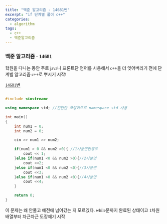 ```yaml
---
title: "백준 알고리즘 - 14681번"
excerpt: "if 단계별 풀이 c++"
categories:
  - algorithm
tags:
  - c++
  - 백준알고리즘
---
```


<style>
@font-face { font-family: 'IBMPlexSansKR-Regular';
   src: url('https://cdn.jsdelivr.net/gh/projectnoonnu/noonfonts_20-07@1.0/IBMPlexSansKR-Regular.woff') format('woff'); font-weight: normal; font-style: normal; }
body, a{
font-family: 'IBMPlexSansKR-Regular';
}
</style>

<h3>백준 알고리즘 - 14681</h3>

<p>학원을 다니는 동안 주로 java나 프론트단 언어를 사용해서 c++을 더 잊어버리기 전에 단계별 알고리즘 c++로 뿌시기 시작! </p>

<a href="https://www.acmicpc.net/problem/14681">14681번</a>

```c++

#include <iostream>

using namespace std; //간단한 코딩이므로 namespace std 사용

int main()
{
    int num1 = 0;
    int num2 = 0;

    cin >> num1 >> num2;

    if(num1 > 0 && num2 >0){ //1사분면인경우
        cout << 1;
    }else if(num1 <0 && num2 >0){//2사분면
        cout <<2;
    }else if(num1 <0 && num2 <0){//3사분면
        cout <<3;
    }else if(num1 >0 && num2 <0){//4사분면
        cout <<4;
    }

    return 0;
}

```

<p>이 문제는 왜 안풀고 예전에 넘어갔는 지 모르겠다. while문까지 완료된 상태이고 1차원 배열부터 차근차근 도장깨기 시작</p>
